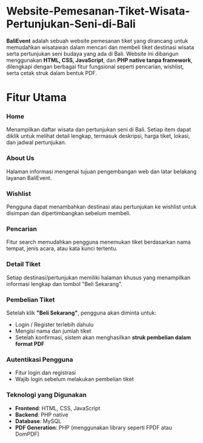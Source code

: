 # Website-Pemesanan-Tiket-Wisata-Pertunjukan-Seni-di-Bali
**BaliEvent** adalah sebuah website pemesanan tiket yang dirancang untuk memudahkan wisatawan dalam mencari dan membeli tiket destinasi wisata serta pertunjukan seni budaya yang ada di Bali. Website ini dibangun menggunakan **HTML, CSS, JavaScript**, dan **PHP native tanpa framework**, dilengkapi dengan berbagai fitur fungsional seperti pencarian, wishlist, serta cetak struk dalam bentuk PDF.

# Fitur Utama

### Home
Menampilkan daftar wisata dan pertunjukan seni di Bali. Setiap item dapat diklik untuk melihat detail lengkap, termasuk deskripsi, harga tiket, lokasi, dan jadwal pertunjukan.

### About Us
Halaman informasi mengenai tujuan pengembangan web dan latar belakang layanan BaliEvent.

### Wishlist
Pengguna dapat menambahkan destinasi atau pertunjukan ke wishlist untuk disimpan dan dipertimbangkan sebelum membeli.

### Pencarian
Fitur search memudahkan pengguna menemukan tiket berdasarkan nama tempat, jenis acara, atau kata kunci tertentu.

### Detail Tiket
Setiap destinasi/pertunjukan memiliki halaman khusus yang menampilkan informasi lengkap dan tombol "Beli Sekarang".

### Pembelian Tiket
Setelah klik **"Beli Sekarang"**, pengguna akan diminta untuk:
- Login / Register terlebih dahulu
- Mengisi nama dan jumlah tiket
- Setelah konfirmasi, sistem akan menghasilkan **struk pembelian dalam format PDF**

### Autentikasi Pengguna
- Fitur login dan registrasi
- Wajib login sebelum melakukan pembelian tiket

### Teknologi yang Digunakan

- **Frontend**: HTML, CSS, JavaScript  
- **Backend**: PHP native  
- **Database**: MySQL  
- **PDF Generation**: PHP (menggunakan library seperti FPDF atau DomPDF)
